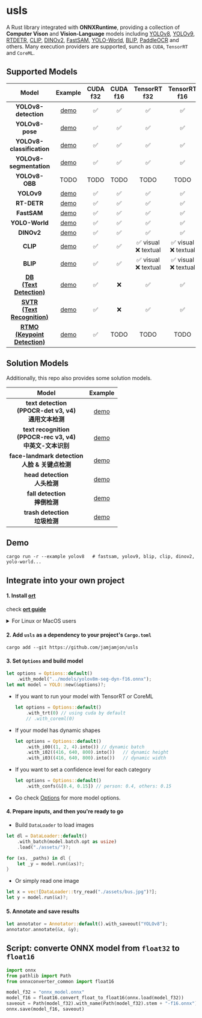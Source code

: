 # usls

A Rust library integrated with **ONNXRuntime**, providing a collection of **Computer Vison** and **Vision-Language** models including [YOLOv8](https://github.com/ultralytics/ultralytics), [YOLOv9](https://github.com/WongKinYiu/yolov9), [RTDETR](https://arxiv.org/abs/2304.08069), [CLIP](https://github.com/openai/CLIP), [DINOv2](https://github.com/facebookresearch/dinov2), [FastSAM](https://github.com/CASIA-IVA-Lab/FastSAM), [YOLO-World](https://github.com/AILab-CVC/YOLO-World), [BLIP](https://arxiv.org/abs/2201.12086), [PaddleOCR](https://github.com/PaddlePaddle/PaddleOCR) and others. Many execution providers are supported, sunch as `CUDA`, `TensorRT` and `CoreML`.

## Supported Models

|                               Model                               |         Example         | CUDA<br />f32 | CUDA<br />f16 |     TensorRT<br />f32     |     TensorRT<br />f16     |
| :---------------------------------------------------------------: | :----------------------: | :-----------: | :-----------: | :------------------------: | :-----------------------: |
|                    **YOLOv8-detection**                    |   [demo](examples/yolov8)   |      ✅      |      ✅      |             ✅             |            ✅            |
|                       **YOLOv8-pose**                       |   [demo](examples/yolov8)   |      ✅      |      ✅      |             ✅             |            ✅            |
|                  **YOLOv8-classification**                  |   [demo](examples/yolov8)   |      ✅      |      ✅      |             ✅             |            ✅            |
|                   **YOLOv8-segmentation**                   |   [demo](examples/yolov8)   |      ✅      |      ✅      |             ✅             |            ✅            |
|                       **YOLOv8-OBB**                       |           TODO           |     TODO     |     TODO     |            TODO            |           TODO           |
|                         **YOLOv9**                         |   [demo](examples/yolov9)   |      ✅      |      ✅      |             ✅             |            ✅            |
|                         **RT-DETR**                         |   [demo](examples/rtdetr)   |      ✅      |      ✅      |             ✅             |            ✅            |
|                         **FastSAM**                         |  [demo](examples/fastsam)  |      ✅      |      ✅      |             ✅             |            ✅            |
|                       **YOLO-World**                       | [demo](examples/yolo-world) |      ✅      |      ✅      |             ✅             |            ✅            |
|                         **DINOv2**                         |   [demo](examples/dinov2)   |      ✅      |      ✅      |             ✅             |            ✅            |
|                          **CLIP**                          |    [demo](examples/clip)    |      ✅      |      ✅      | ✅ visual<br />❌ textual | ✅ visual<br />❌ textual |
|                          **BLIP**                          |    [demo](examples/blip)    |      ✅      |      ✅      | ✅ visual<br />❌ textual | ✅ visual<br />❌ textual |
|   [**DB<br />(Text Detection)**](https://arxiv.org/abs/1911.08947)   |     [demo](examples/db)     |      ✅      |      ❌      |             ✅             |            ✅            |
| [**SVTR<br />(Text Recognition)**](https://arxiv.org/abs/2205.00159) |    [demo](examples/svtr)    |      ✅      |      ❌      |             ✅             |            ✅            |
|       [**RTMO<br />(Keypoint Detection)**](https://github.com/open-mmlab/mmpose/tree/main/projects/rtmo)                       |   [demo](examples/rtmo)   |      ✅      |     TODO       |             TODO             |          TODO              |


## Solution Models

Additionally, this repo also provides some solution models.

|                                       Model                                       |             Example             |
| :--------------------------------------------------------------------------------: | :------------------------------: |
|    **text detection<br />(PPOCR-det v3, v4)**<br />**通用文本检测**    |         [demo](examples/db)         |
| **text recognition<br />(PPOCR-rec v3, v4)**<br />**中英文-文本识别** |        [demo](examples/svtr)        |
|         **face-landmark detection**<br />**人脸 & 关键点检测**         |    [demo](examples/yolov8-face)    |
|                 **head detection**<br />  **人头检测**                 |    [demo](examples/yolov8-head)    |
|                 **fall detection**<br />  **摔倒检测**                 |  [demo](examples/yolov8-falldown)  |
|                **trash detection**<br />  **垃圾检测**                | [demo](examples/yolov8-plastic-bag) |

## Demo

```
cargo run -r --example yolov8   # fastsam, yolov9, blip, clip, dinov2, yolo-world...
```

## Integrate into your own project

#### 1. Install [ort](https://github.com/pykeio/ort)

check **[ort guide](https://ort.pyke.io/setup/linking)**

<details close>
<summary>For Linux or MacOS users</summary>

- Firstly, download from latest release from [ONNXRuntime Releases](https://github.com/microsoft/onnxruntime/releases)
- Then linking
  ```shell
  export ORT_DYLIB_PATH=/Users/qweasd/Desktop/onnxruntime-osx-arm64-1.17.1/lib/libonnxruntime.1.17.1.dylib
  ```

</details>

#### 2. Add `usls` as a dependency to your project's `Cargo.toml`

```shell
cargo add --git https://github.com/jamjamjon/usls
```

#### 3. Set `Options` and build model

```Rust
let options = Options::default()
    .with_model("../models/yolov8m-seg-dyn-f16.onnx");
let mut model = YOLO::new(&options)?;
```

- If you want to run your model with TensorRT or CoreML
    ```Rust
    let options = Options::default()
        .with_trt(0) // using cuda by default
        // .with_coreml(0) 
    ```


- If your model has dynamic shapes
    ```Rust
    let options = Options::default()
        .with_i00((1, 2, 4).into()) // dynamic batch
        .with_i02((416, 640, 800).into())   // dynamic height
        .with_i03((416, 640, 800).into())   // dynamic width
    ```

- If you want to set a confidence level for each category
    ```Rust
    let options = Options::default()
        .with_confs(&[0.4, 0.15]) // person: 0.4, others: 0.15
    ```

- Go check [Options](src/options.rs) for more model options.



#### 4. Prepare inputs, and then you're ready to go

- Build `DataLoader` to load images

```Rust
let dl = DataLoader::default()
    .with_batch(model.batch.opt as usize)
    .load("./assets/")?;

for (xs, _paths) in dl {
    let _y = model.run(&xs)?;
}
```

- Or simply read one image

```Rust
let x = vec![DataLoader::try_read("./assets/bus.jpg")?];
let y = model.run(&x)?;
```

#### 5. Annotate and save results
```Rust
let annotator = Annotator::default().with_saveout("YOLOv8");
annotator.annotate(&x, &y);
```


## Script: converte ONNX model from `float32` to `float16`

```python
import onnx
from pathlib import Path
from onnxconverter_common import float16

model_f32 = "onnx_model.onnx"
model_f16 = float16.convert_float_to_float16(onnx.load(model_f32))
saveout = Path(model_f32).with_name(Path(model_f32).stem + "-f16.onnx")
onnx.save(model_f16, saveout)
```
